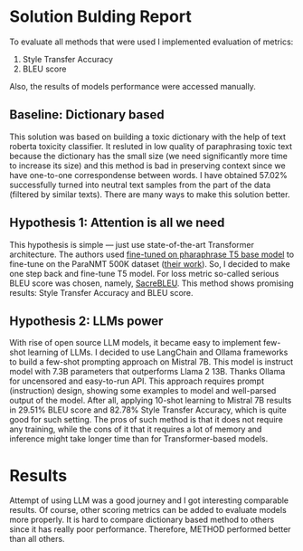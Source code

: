 # Solution Bulding Report

To evaluate all methods that were used I implemented evaluation of metrics:

1. Style Transfer Accuracy
2. BLEU score

Also, the results of models performance were accessed manually.

## Baseline: Dictionary based

This solution was based on building a toxic dictionary with the help of text roberta toxicity classifier. It resluted in low quality of paraphrasing toxic text because the dictionary has the small size (we need significantly more time to increase its size) and this method is bad in preserving context since we have one-to-one correspondense between words. I have obtained 57.02% successfully turned into neutral text samples from the part of the data (filtered by similar texts). There are many ways to make this solution better.

## Hypothesis 1: Attention is all we need

This hypothesis is simple — just use state-of-the-art Transformer architecture. The authors used [fine-tuned on pharaphrase T5 base model](https://huggingface.co/ceshine/t5-paraphrase-paws-msrp-opinosis) to fine-tune on the ParaNMT 500K dataset ([their work](https://huggingface.co/s-nlp/t5-paranmt-detox)). So, I decided to make one step back and fine-tune T5 model. For loss metric so-called serious BLEU score was chosen, namely, [SacreBLEU](https://github.com/mjpost/sacreBLEU). This method shows promising results: Style Transfer Accuracy and  BLEU score.

## Hypothesis 2: LLMs power

With rise of open source LLM models, it became easy to implement few-shot learning of LLMs. I decided to use LangChain and Ollama frameworks to build a few-shot prompting approach on Mistral 7B. This model is instruct model with 7.3B parameters that outperforms Llama 2 13B. Thanks Ollama for uncensored and easy-to-run API. This approach requires prompt (instruction) design, showing some examples to model and well-parsed output of the model. After all, applying 10-shot learning to Mistral 7B results in 29.51% BLEU score and 82.78% Style Transfer Accuracy, which is quite good for such setting. The pros of such method is that it does not require any training, while the cons of it that it requires a lot of memory and inference might take longer time than for Transformer-based models.

# Results

Attempt of using LLM was a good journey and I got interesting comparable results. Of course, other scoring metrics can be added to evaluate models more properly. It is hard to compare dictionary based method to others since it has really poor performance. Therefore, METHOD performed better than all others.